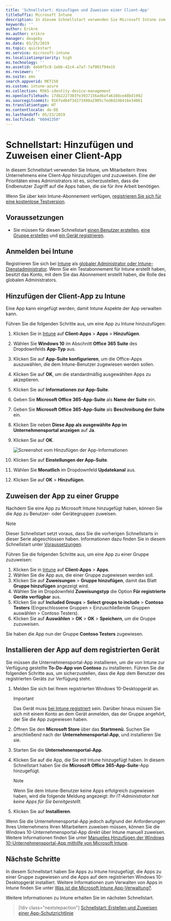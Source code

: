 ```yaml
---
title: 'Schnellstart: Hinzufügen und Zuweisen einer Client-App'
titleSuffix: Microsoft Intune
description: In diesem Schnellstart verwenden Sie Microsoft Intune zum Hinzufügen und Zuweisen einer Client-App.
keywords: ''
author: Erikre
ms.author: erikre
manager: dougeby
ms.date: 03/25/2019
ms.topic: quickstart
ms.service: microsoft-intune
ms.localizationpriority: high
ms.technology: ''
ms.assetid: dab6f5c8-1ebb-42c4-a7a7-7af001f94e15
ms.reviewer: ''
ms.suite: ems
search.appverid: MET150
ms.custom: intune-azure
ms.collection: M365-identity-device-management
ms.openlocfilehash: 17db2227303fe3937156ad6afa610dce48bd1992
ms.sourcegitcommit: 916fed64f3d173498a2905c7ed8d2d6416e34061
ms.translationtype: HT
ms.contentlocale: de-DE
ms.lasthandoff: 05/23/2019
ms.locfileid: "66041350"
---
```

# <a name="quickstart-add-and-assign-a-client-app"></a>Schnellstart: Hinzufügen und Zuweisen einer Client-App

In diesem Schnellstart verwenden Sie Intune, um Mitarbeitern Ihres Unternehmens eine Client-App hinzuzufügen und zuzuweisen. Eine der Prioritäten eines Administrators ist es, sicherzustellen, dass die Endbenutzer Zugriff auf die Apps haben, die sie für ihre Arbeit benötigen. 

Wenn Sie über kein Intune-Abonnement verfügen, [registrieren Sie sich für eine kostenlose Testversion](free-trial-sign-up.md).

## <a name="prerequisites"></a>Voraussetzungen

- Sie müssen für diesen Schnellstart [einen Benutzer erstellen](quickstart-create-user.md), [eine Gruppe erstellen](quickstart-create-group.md) und [ein Gerät registrieren](quickstart-setup-auto-enrollment.md).

## <a name="sign-in-to-intune"></a>Anmelden bei Intune

Registrieren Sie sich bei [Intune](https://aka.ms/intuneportal) als [globaler Administrator oder Intune-Dienstadministrator](users-add.md#types-of-administrators). Wenn Sie ein Testabonnement für Intune erstellt haben, besitzt das Konto, mit dem Sie das Abonnement erstellt haben, die Rolle des globalen Administrators.

## <a name="add-the-client-app-to-intune"></a>Hinzufügen der Client-App zu Intune

Eine App kann eingefügt werden, damit Intune Aspekte der App verwalten kann. 

Führen Sie die folgenden Schritte aus, um eine App zu Intune hinzuzufügen:

1. Klicken Sie in [Intune](https://aka.ms/intuneportal) auf **Client-Apps** > **Apps** > **Hinzufügen**. 
2. Wählen Sie **Windows 10** im Abschnitt **Office 365 Suite** des Dropdownfelds **App-Typ** aus.
3. Klicken Sie auf **App-Suite konfigurieren**, um die Office-Apps auszuwählen, die dem Intune-Benutzer zugewiesen werden sollen.
4. Klicken Sie auf **OK**, um die standardmäßig ausgewählten Apps zu akzeptieren.
5. Klicken Sie auf **Informationen zur App-Suite**.
6. Geben Sie **Microsoft Office 365-App-Suite** als **Name der Suite** ein.
7. Geben Sie **Microsoft Office 365-App-Suite** als **Beschreibung der Suite** ein.
8. Klicken Sie neben **Diese App als ausgewählte App im Unternehmensportal anzeigen** auf **Ja**.
9. Klicken Sie auf **OK**.

    ![Screenshot vom Hinzufügen der App-Informationen](media/quickstart-add-assign-app/quickstart-add-assign-app-01.png)

8. Klicken Sie auf **Einstellungen der App-Suite**.
9. Wählen Sie **Monatlich** im Dropdownfeld **Updatekanal** aus.
10. Klicken Sie auf **OK** > **Hinzufügen**.

## <a name="assign-the-app-to-a-group"></a>Zuweisen der App zu einer Gruppe

Nachdem Sie eine App zu Microsoft Intune hinzugefügt haben, können Sie die App zu Benutzer- oder Gerätegruppen zuweisen.

> [!NOTE]
> Dieser Schnellstart setzt voraus, dass Sie die vorherigen Schnellstarts in dieser Serie abgeschlossen haben. Informationen dazu finden Sie in diesem Schnellstart unter [Voraussetzungen](quickstart-add-assign-app.md#prerequisites).

Führen Sie die folgenden Schritte aus, um eine App zu einer Gruppe zuzuweisen:
1. Klicken Sie in [Intune](https://aka.ms/intuneportal) auf **Client-Apps** > **Apps**. 
2. Wählen Sie die App aus, die einer Gruppe zugewiesen werden soll.   
3. Klicken Sie auf **Zuweisungen** > **Gruppe hinzufügen**, damit das Blatt **Gruppe hinzufügen** angezeigt wird.
4. Wählen Sie im Dropdownfeld **Zuweisungstyp** die Option **Für registrierte Geräte verfügbar** aus. 
5. Klicken Sie auf **Included Groups** > **Select groups to include** > **Contoso Testers** (Eingeschlossene Gruppen > Einzuschließende Gruppen auswählen > Contoso Testers).
6. Klicken Sie auf **Auswählen** > **OK** > **OK** > **Speichern**, um die Gruppe zuzuweisen.

Sie haben die App nun der Gruppe **Contoso Testers** zugewiesen.

## <a name="install-the-app-on-the-enrolled-device"></a>Installieren der App auf dem registrierten Gerät

Sie müssen die Unternehmensportal-App installieren, um die von Intune zur Verfügung gestellte **To-Do-App von Contoso** zu installieren. Führen Sie die folgenden Schritte aus, um sicherzustellen, dass die App dem Benutzer des registrierten Geräts zur Verfügung steht.

1. Melden Sie sich bei Ihrem registrierten Windows 10-Desktopgerät an.

    > [!IMPORTANT]
    > Das Gerät muss [bei Intune registriert](quickstart-enroll-windows-device.md) sein. Darüber hinaus müssen Sie sich mit einem Konto an dem Gerät anmelden, das der Gruppe angehört, der Sie die App zugewiesen haben.

2. Öffnen Sie den **Microsoft Store** über das **Startmenü**. Suchen Sie anschließend nach der **Unternehmensportal-App**, und installieren Sie sie.
3. Starten Sie die **Unternehmensportal-App**.
4. Klicken Sie auf die App, die Sie mit Intune hinzugefügt haben. In diesem Schnellstart haben Sie die **Microsoft Office 365-App-Suite**-App hinzugefügt.

    > [!NOTE]
    > Wenn Sie dem Intune-Benutzer keine Apps erfolgreich zugewiesen haben, wird die folgende Meldung angezeigt: *Ihr IT-Administrator hat keine Apps für Sie bereitgestellt.*

5. Klicken Sie auf **Installieren**.

Wenn Sie die Unternehmensportal-App jedoch aufgrund der Anforderungen Ihres Unternehmens Ihren Mitarbeitern zuweisen müssen, können Sie die Windows 10-Unternehmensportal-App direkt über Intune manuell zuweisen. Weitere Informationen finden Sie unter [Manuelles Hinzufügen der Windows 10-Unternehmensportal-App mithilfe von Microsoft Intune](store-apps-company-portal-app.md).

## <a name="next-steps"></a>Nächste Schritte

In diesem Schnellstart haben Sie Apps zu Intune hinzugefügt, die Apps zu einer Gruppe zugewiesen und die Apps auf dem registrierten Windows 10-Desktopgerät installiert. Weitere Informationen zum Verwalten von Apps in Intune finden Sie unter [Was ist die Microsoft Intune App-Verwaltung?](app-management.md).

Weitere Informationen zu Intune erhalten Sie im nächsten Schnellstart.

> [!div class="nextstepaction"]
> [Schnellstart: Erstellen und Zuweisen einer App-Schutzrichtlinie](quickstart-create-assign-app-policy.md)
